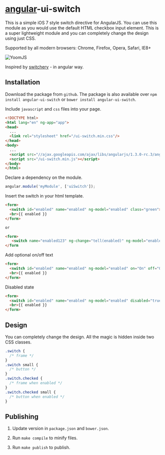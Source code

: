 # [angular](https://angularjs.org/)-ui-switch

This is a simple iOS 7 style switch directive for AngularJS. You can use this module as you would use the default HTML checkbox input element. This is a super lightweight module and you can completely change the design using just CSS.

Supported by all modern browsers: Chrome, Firefox, Opera, Safari, IE8+

![YoomJS](https://raw.githubusercontent.com/xpepermint/angular-ui-switch/master/logo.png)

Inspired by [switchery](https://github.com/abpetkov/switchery) - in angular way.

## Installation

Download the package from `github`. The package is also available over `npm install angular-ui-switch` or `bower install angular-ui-switch`.

Include `javascript` and `css` files into your page.

```html
<!DOCTYPE html>
<html lang="en" ng-app="app">
<head>
  ...
  <link rel="stylesheet" href="/ui-switch.min.css"/>
</head>
<body>
  ...
  <script src="//ajax.googleapis.com/ajax/libs/angularjs/1.3.0-rc.3/angular.min.js"></script>
  <script src="/ui-switch.min.js"></script>
</body>
</html>
```

Declare a dependency on the module.

```js
angular.module('myModule', ['uiSwitch']);
```

Insert the switch in your html template.

```html
<form>
  <switch id="enabled" name="enabled" ng-model="enabled" class="green"></switch>
  <br>{{ enabled }}
</form>

or 

<form>
   <switch name="enabled123" ng-change="tell(enabled)" ng-model="enabled" class="green" on="On" off="Off"></switch>
</form
```

Add optional on/off text
```html
<form>
  <switch id="enabled" name="enabled" ng-model="enabled" on="On" off="Off" class="green"></switch>
  <br>{{ enabled }}
</form>
```

Disabled state
```html
<form>
  <switch id="enabled" name="enabled" ng-model="enabled" disabled="true" class="green"></switch>
  <br>{{ enabled }}
</form>
```

## Design

You can completely change the design. All the magic is hidden inside two CSS classes.

```css
.switch {
  /* frame */
}
.switch small {
  /* button */
}
.switch.checked {
  /* frame when enabled */
}
.switch.checked small {
  /* button when enabled */
}
```

## Publishing

1. Update version in `package.json` and `bower.json`.

2. Run `make compile` to minify files.

3. Run `make publish` to publish.
